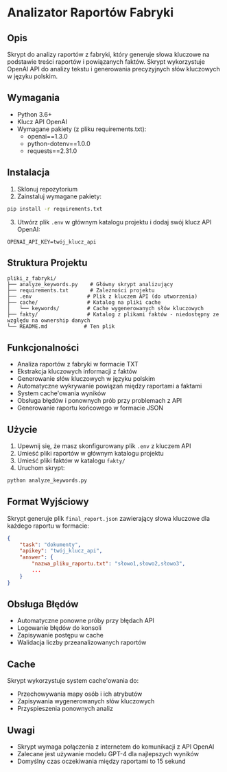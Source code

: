 # Analizator Raportów Fabryki

## Opis
Skrypt do analizy raportów z fabryki, który generuje słowa kluczowe na podstawie treści raportów i powiązanych faktów. Skrypt wykorzystuje OpenAI API do analizy tekstu i generowania precyzyjnych słów kluczowych w języku polskim.

## Wymagania
- Python 3.6+
- Klucz API OpenAI
- Wymagane pakiety (z pliku requirements.txt):
  - openai==1.3.0
  - python-dotenv==1.0.0
  - requests==2.31.0

## Instalacja
1. Sklonuj repozytorium
2. Zainstaluj wymagane pakiety:
```bash
pip install -r requirements.txt
```
3. Utwórz plik `.env` w głównym katalogu projektu i dodaj swój klucz API OpenAI:
```
OPENAI_API_KEY=twój_klucz_api
```

## Struktura Projektu
```
pliki_z_fabryki/
├── analyze_keywords.py    # Główny skrypt analizujący
├── requirements.txt       # Zależności projektu
├── .env                  # Plik z kluczem API (do utworzenia)
├── cache/                # Katalog na pliki cache
│   └── keywords/         # Cache wygenerowanych słów kluczowych
├── fakty/                # Katalog z plikami faktów - niedostępny ze względu na ownership danych
└── README.md            # Ten plik
```

## Funkcjonalności
- Analiza raportów z fabryki w formacie TXT
- Ekstrakcja kluczowych informacji z faktów
- Generowanie słów kluczowych w języku polskim
- Automatyczne wykrywanie powiązań między raportami a faktami
- System cache'owania wyników
- Obsługa błędów i ponownych prób przy problemach z API
- Generowanie raportu końcowego w formacie JSON

## Użycie
1. Upewnij się, że masz skonfigurowany plik `.env` z kluczem API
2. Umieść pliki raportów w głównym katalogu projektu
3. Umieść pliki faktów w katalogu `fakty/`
4. Uruchom skrypt:
```bash
python analyze_keywords.py
```

## Format Wyjściowy
Skrypt generuje plik `final_report.json` zawierający słowa kluczowe dla każdego raportu w formacie:
```json
{
    "task": "dokumenty",
    "apikey": "twój_klucz_api",
    "answer": {
        "nazwa_pliku_raportu.txt": "słowo1,słowo2,słowo3",
        ...
    }
}
```

## Obsługa Błędów
- Automatyczne ponowne próby przy błędach API
- Logowanie błędów do konsoli
- Zapisywanie postępu w cache
- Walidacja liczby przeanalizowanych raportów

## Cache
Skrypt wykorzystuje system cache'owania do:
- Przechowywania mapy osób i ich atrybutów
- Zapisywania wygenerowanych słów kluczowych
- Przyspieszenia ponownych analiz

## Uwagi
- Skrypt wymaga połączenia z internetem do komunikacji z API OpenAI
- Zalecane jest używanie modelu GPT-4 dla najlepszych wyników
- Domyślny czas oczekiwania między raportami to 15 sekund 